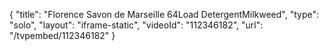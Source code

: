 {
    "title": "Florence Savon de Marseille 64Load DetergentMilkweed",
    "type": "solo",
    "layout": "iframe-static",
    "videoId": "112346182",
    "url": "\/tvpembed\/112346182"
}